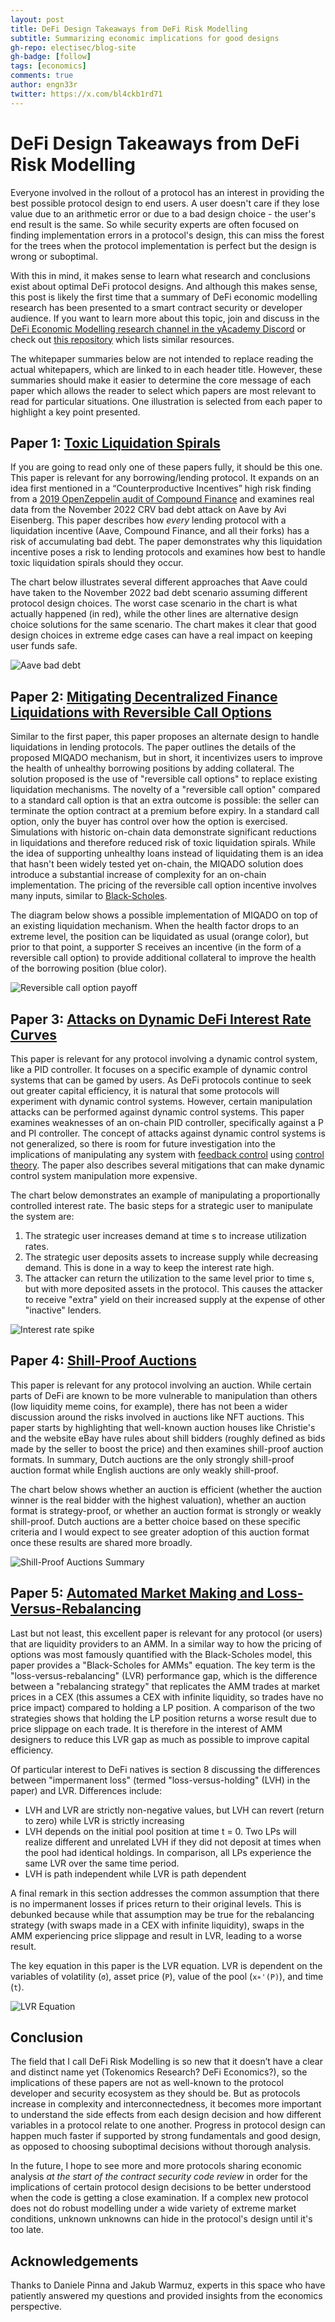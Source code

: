 ```yaml
---
layout: post
title: DeFi Design Takeaways from DeFi Risk Modelling
subtitle: Summarizing economic implications for good designs
gh-repo: electisec/blog-site
gh-badge: [follow]
tags: [economics]
comments: true
author: engn33r
twitter: https://x.com/bl4ckb1rd71
---
```


# DeFi Design Takeaways from DeFi Risk Modelling

Everyone involved in the rollout of a protocol has an interest in providing the best possible protocol design to end users. A user doesn't care if they lose value due to an arithmetic error or due to a bad design choice - the user's end result is the same. So while security experts are often focused on finding implementation errors in a protocol's design, this can miss the forest for the trees when the protocol implementation is perfect but the design is wrong or suboptimal.

With this in mind, it makes sense to learn what research and conclusions exist about optimal DeFi protocol designs. And although this makes sense, this post is likely the first time that a summary of DeFi economic modelling research has been presented to a smart contract security or developer audience. If you want to learn more about this topic, join and discuss in the [DeFi Economic Modelling research channel in the yAcademy Discord](https://discord.gg/a8JVZ6gF) or check out [this repository](https://github.com/engn33r/DeFi-Risk-Modelling-Awesome) which lists similar resources.

The whitepaper summaries below are not intended to replace reading the actual whitepapers, which are linked to in each header title. However, these summaries should make it easier to determine the core message of each paper which allows the reader to select which papers are most relevant to read for particular situations. One illustration is selected from each paper to highlight a key point presented.

## Paper 1: [Toxic Liquidation Spirals](https://arxiv.org/abs/2212.07306)

If you are going to read only one of these papers fully, it should be this one. This paper is relevant for any borrowing/lending protocol. It expands on an idea first mentioned in a “Counterproductive Incentives” high risk finding from a [2019 OpenZeppelin audit of Compound Finance](https://blog.openzeppelin.com/compound-audit) and examines real data from the November 2022 CRV bad debt attack on Aave by Avi Eisenberg. This paper describes how _every_ lending protocol with a liquidation incentive (Aave, Compound Finance, and all their forks) has a risk of accumulating bad debt. The paper demonstrates why this liquidation incentive poses a risk to lending protocols and examines how best to handle toxic liquidation spirals should they occur.

The chart below illustrates several different approaches that Aave could have taken to the November 2022 bad debt scenario assuming different protocol design choices. The worst case scenario in the chart is what actually happened (in red), while the other lines are alternative design choice solutions for the same scenario. The chart makes it clear that good design choices in extreme edge cases can have a real impact on keeping user funds safe.

![Aave bad debt](../public/economics/aave-bad-debt.png)

## Paper 2: [Mitigating Decentralized Finance Liquidations with Reversible Call Options](https://eprint.iacr.org/2023/254)

Similar to the first paper, this paper proposes an alternate design to handle liquidations in lending protocols. The paper outlines the details of the proposed MIQADO mechanism, but in short, it incentivizes users to improve the health of unhealthy borrowing positions by adding collateral. The solution proposed is the use of "reversible call options" to replace existing liquidation mechanisms. The novelty of a "reversible call option" compared to a standard call option is that an extra outcome is possible: the seller can terminate the option contract at a premium before expiry. In a standard call option, only the buyer has control over how the option is exercised. Simulations with historic on-chain data demonstrate significant reductions in liquidations and therefore reduced risk of toxic liquidation spirals. While the idea of supporting unhealthy loans instead of liquidating them is an idea that hasn't been widely tested yet on-chain, the MIQADO solution does introduce a substantial increase of complexity for an on-chain implementation. The pricing of the reversible call option incentive involves many inputs, similar to [Black-Scholes](https://en.wikipedia.org/wiki/Black%E2%80%93Scholes_model).

The diagram below shows a possible implementation of MIQADO on top of an existing liquidation mechanism. When the health factor drops to an extreme level, the position can be liquidated as usual (orange color), but prior to that point, a supporter S receives an incentive (in the form of a reversible call option) to provide additional collateral to improve the health of the borrowing position (blue color).

![Reversible call option payoff](../public/economics/miqado.png)

## Paper 3: [Attacks on Dynamic DeFi Interest Rate Curves](https://arxiv.org/abs/2307.13139)

This paper is relevant for any protocol involving a dynamic control system, like a PID controller. It focuses on a specific example of dynamic control systems that can be gamed by users. As DeFi protocols continue to seek out greater capital efficiency, it is natural that some protocols will experiment with dynamic control systems. However, certain manipulation attacks can be performed against dynamic control systems. This paper examines weaknesses of an on-chain PID controller, specifically against a P and PI controller. The concept of attacks against dynamic control systems is not generalized, so there is room for future investigation into the implications of manipulating any system with [feedback control](https://en.wikipedia.org/wiki/Feedback) using [control theory](https://en.wikipedia.org/wiki/Control_theory). The paper also describes several mitigations that can make dynamic control system manipulation more expensive.

The chart below demonstrates an example of manipulating a proportionally controlled interest rate. The basic steps for a strategic user to manipulate the system are:

1. The strategic user increases demand at time s to increase utilization rates.
2. The strategic user deposits assets to increase supply while decreasing demand. This is done in a way to keep the interest rate high.
3. The attacker can return the utilization to the same level prior to time s, but with more deposited assets in the protocol. This causes the attacker to receive "extra" yield on their increased supply at the expense of other "inactive" lenders.

![Interest rate spike](../public/economics/interest-rate-spike.png)

## Paper 4: [Shill-Proof Auctions](https://arxiv.org/abs/2404.00475)

This paper is relevant for any protocol involving an auction. While certain parts of DeFi are known to be more vulnerable to manipulation than others (low liquidity meme coins, for example), there has not been a wider discussion around the risks involved in auctions like NFT auctions. This paper starts by highlighting that well-known auction houses like Christie's and the website eBay have rules about shill bidders (roughly defined as bids made by the seller to boost the price) and then examines shill-proof auction formats. In summary, Dutch auctions are the only strongly shill-proof auction format while English auctions are only weakly shill-proof.

The chart below shows whether an auction is efficient (whether the auction winner is the real bidder with the highest valuation), whether an auction format is strategy-proof, or whether an auction format is strongly or weakly shill-proof. Dutch auctions are a better choice based on these specific criteria and I would expect to see greater adoption of this auction format once these results are shared more broadly.

![Shill-Proof Auctions Summary](../public/economics/shill-proof-table.png)

## Paper 5: [Automated Market Making and Loss-Versus-Rebalancing](https://arxiv.org/abs/2208.06046)

Last but not least, this excellent paper is relevant for any protocol (or users) that are liquidity providers to an AMM. In a similar way to how the pricing of options was most famously quantified with the Black-Scholes model, this paper provides a "Black-Scholes for AMMs" equation. The key term is the "loss-versus-rebalancing" (LVR) performance gap, which is the difference between a "rebalancing strategy" that replicates the AMM trades at market prices in a CEX (this assumes a CEX with infinite liquidity, so trades have no price impact) compared to holding a LP position. A comparison of the two strategies shows that holding the LP position returns a worse result due to price slippage on each trade. It is therefore in the interest of AMM designers to reduce this LVR gap as much as possible to improve capital efficiency.

Of particular interest to DeFi natives is section 8 discussing the differences between "impermanent loss" (termed "loss-versus-holding" (LVH) in the paper) and LVR. Differences include:

- LVH and LVR are strictly non-negative values, but LVH can revert (return to zero) while LVR is strictly increasing
- LVH depends on the initial pool position at time t = 0. Two LPs will realize different and unrelated LVH if they did not deposit at times when the pool had identical holdings. In comparison, all LPs experience the same LVR over the same time period.
- LVH is path independent while LVR is path dependent

A final remark in this section addresses the common assumption that there is no impermanent losses if prices return to their original levels. This is debunked because while that assumption may be true for the rebalancing strategy (with swaps made in a CEX with infinite liquidity), swaps in the AMM experiencing price slippage and result in LVR, leading to a worse result.

The key equation in this paper is the LVR equation. LVR is dependent on the variables of volatility (`σ`), asset price (`P`), value of the pool (`x∗'(P)`), and time (`t`).

![LVR Equation](../public/economics/LVR.png)

## Conclusion

The field that I call DeFi Risk Modelling is so new that it doesn’t have a clear and distinct name yet (Tokenomics Research? DeFi Economics?), so the implications of these papers are not as well-known to the protocol developer and security ecosystem as they should be. But as protocols increase in complexity and interconnectedness, it becomes more important to understand the side effects from each design decision and how different variables in a protocol relate to one another. Progress in protocol design can happen much faster if supported by strong fundamentals and good design, as opposed to choosing suboptimal decisions without thorough analysis.

In the future, I hope to see more and more protocols sharing economic analysis _at the start of the contract security code review_ in order for the implications of certain protocol design decisions to be better understood when the code is getting a close examination. If a complex new protocol does not do robust modelling under a wide variety of extreme market conditions, unknown unknowns can hide in the protocol's design until it's too late.

## Acknowledgements

Thanks to Daniele Pinna and Jakub Warmuz, experts in this space who have patiently answered my questions and provided insights from the economics perspective.

